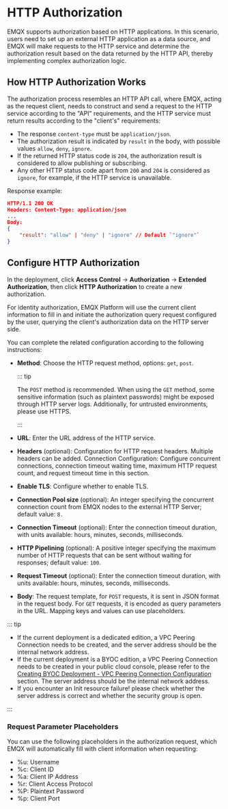 # HTTP Authorization

EMQX supports authorization based on HTTP applications. In this scenario, users need to set up an external HTTP application as a data source, and EMQX will make requests to the HTTP service and determine the authorization result based on the data returned by the HTTP API, thereby implementing complex authorization logic.

## How HTTP Authorization Works

The authorization process resembles an HTTP API call, where EMQX, acting as the request client, needs to construct and send a request to the HTTP service according to the "API" requirements, and the HTTP service must return results according to the "client's" requirements:

- The response `content-type` must be `application/json`.
- The authorization result is indicated by `result` in the body, with possible values `allow`, `deny`, `ignore`.
- If the returned HTTP status code is `204`, the authorization result is considered to allow publishing or subscribing.
- Any other HTTP status code apart from `200` and `204` is considered as `ignore`, for example, if the HTTP service is unavailable.

Response example:

```json
HTTP/1.1 200 OK
Headers: Content-Type: application/json
...
Body:
{
    "result": "allow" | "deny" | "ignore" // Default `"ignore"`
}
```

## Configure HTTP Authorization

In the deployment, click **Access Control** -> **Authorization** -> **Extended Authorization**, then click **HTTP Authorization** to create a new authorization.

For identity authorization, EMQX Platform will use the current client information to fill in and initiate the authorization query request configured by the user, querying the client's authorization data on the HTTP server side.

You can complete the related configuration according to the following instructions:

- **Method**: Choose the HTTP request method, options: `get`, `post`. 

  ::: tip 

  The `POST` method is recommended. When using the `GET` method, some sensitive information (such as plaintext passwords) might be exposed through HTTP server logs. Additionally, for untrusted environments, please use HTTPS. 

  :::

- **URL**: Enter the URL address of the HTTP service.

- **Headers** (optional): Configuration for HTTP request headers. Multiple headers can be added. Connection Configuration: Configure concurrent connections, connection timeout waiting time, maximum HTTP request count, and request timeout time in this section.

- **Enable TLS**: Configure whether to enable TLS.

- **Connection Pool size** (optional): An integer specifying the concurrent connection count from EMQX nodes to the external HTTP Server; default value: `8.`

- **Connection Timeout** (optional): Enter the connection timeout duration, with units available: hours, minutes, seconds, milliseconds.

- **HTTP Pipelining** (optional): A positive integer specifying the maximum number of HTTP requests that can be sent without waiting for responses; default value: `100`.

- **Request Timeout** (optional): Enter the connection timeout duration, with units available: hours, minutes, seconds, milliseconds.

- **Body**: The request template, for `POST` requests, it is sent in JSON format in the request body. For `GET` requests, it is encoded as query parameters in the URL. Mapping keys and values can use placeholders.

::: tip

- If the current deployment is a dedicated edition, a VPC Peering Connection needs to be created, and the server address should be the internal network address.
- If the current deployment is a BYOC edition, a VPC Peering Connection needs to be created in your public cloud console, please refer to the [Creating BYOC Deployment - VPC Peering Connection Configuration](../create/byoc.md#vpc-peering-connection-configuration) section. The server address should be the internal network address.
- If you encounter an Init resource failure! please check whether the server address is correct and whether the security group is open.

:::

### Request Parameter Placeholders

You can use the following placeholders in the authorization request, which EMQX will automatically fill with client information when requesting:

- %u: Username
- %c: Client ID
- %a: Client IP Address
- %r: Client Access Protocol
- %P: Plaintext Password
- %p: Client Port